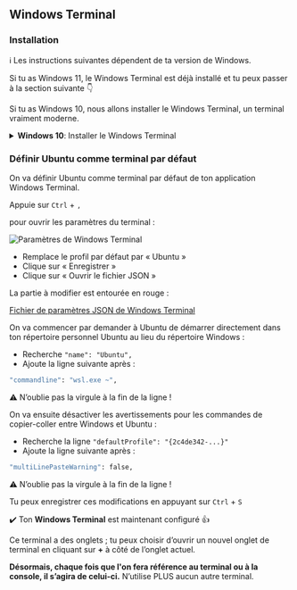 ## Windows Terminal

### Installation

:information_source: Les instructions suivantes dépendent de ta version de Windows.

Si tu as Windows 11, le Windows Terminal est déjà installé et tu peux passer à la section suivante :point_down:

Si tu as Windows 10, nous allons installer le Windows Terminal, un terminal vraiment moderne.

<details>
<summary><strong>Windows 10</strong>: Installer le Windows Terminal</summary>

- Clique sur `Démarrer`
- Saisis `Microsoft Store`
- Clique sur `Microsoft Store` dans la liste
- Recherche `Windows Terminal` dans la barre de recherche
- **Sélectionne Windows Terminal**
- Clique sur `Installer`

:warning: N’installe PAS **Windows Terminal Preview**, uniquement **Windows Terminal** !

<details>
  <summary>Désinstaller la mauvaise version de Windows Terminal</summary>

  Pour désinstaller une mauvaise version de Windows Terminal, il te suffit d’aller dans la liste des programmes installés de Windows 10 :

  - Appuie sur `Windows` + `R`
  - Saisis `ms-settings:appsfeatures`
  - Appuie sur `Enter`

  Trouve le logiciel à désinstaller et clique sur le bouton de désinstallation.
</details>

Une fois l’installation terminée, le bouton « Installer » se transforme en bouton « Lancer » ; clique dessus.

</details>

### Définir Ubuntu comme terminal par défaut

On va définir Ubuntu comme terminal par défaut de ton application Windows Terminal.

Appuie sur `Ctrl` + `,`

pour ouvrir les paramètres du terminal :

![Paramètres de Windows Terminal](images/windows_terminal_settings.png)

- Remplace le profil par défaut par « Ubuntu »
- Clique sur « Enregistrer »
- Clique sur « Ouvrir le fichier JSON »

La partie à modifier est entourée en rouge :

[Fichier de paramètres JSON de Windows Terminal](images/windows\_terminal\_settings\_json.png)

On va commencer par demander à Ubuntu de démarrer directement dans ton répertoire personnel Ubuntu au lieu du répertoire Windows :
- Recherche `"name": "Ubuntu",`
- Ajoute la ligne suivante après :

```bash
"commandline": "wsl.exe ~",
```

:warning: N’oublie pas la virgule à la fin de la ligne !

On va ensuite désactiver les avertissements pour les commandes de copier-coller entre Windows et Ubuntu :
- Recherche la ligne `"defaultProfile": "{2c4de342-...}"`
- Ajoute la ligne suivante après :

```bash
"multiLinePasteWarning": false,
```

:warning: N’oublie pas la virgule à la fin de la ligne !

Tu peux enregistrer ces modifications en appuyant sur `Ctrl` + `S`

:heavy_check_mark: Ton **Windows Terminal** est maintenant configuré :+1:

Ce terminal a des onglets ; tu peux choisir d’ouvrir un nouvel onglet de terminal en cliquant sur **+** à côté de l’onglet actuel.

**Désormais, chaque fois que l'on fera référence au terminal ou à la console, il s’agira de celui-ci.** N’utilise PLUS aucun autre terminal.
